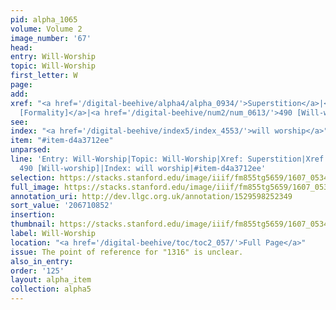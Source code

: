 ```yaml
---
pid: alpha_1065
volume: Volume 2
image_number: '67'
head:
entry: Will-Worship
topic: Will-Worship
first_letter: W
page:
add:
xref: "<a href='/digital-beehive/alpha4/alpha_0934/'>Superstition</a>|<a href='/digital-beehive/num1/num_0244/'>229
  [Formality]</a>|<a href='/digital-beehive/num2/num_0613/'>490 [Will-worship]</a>"
see:
index: "<a href='/digital-beehive/index5/index_4553/'>will worship</a>"
item: "#item-d4a3712ee"
unparsed:
line: 'Entry: Will-Worship|Topic: Will-Worship|Xref: Superstition|Xref: 229 [Formality]|Xref:
  490 [Will-worship]|Index: will worship|#item-d4a3712ee'
selection: https://stacks.stanford.edu/image/iiif/fm855tg5659/1607_0534/322,852,3060,441/full/0/default.jpg
full_image: https://stacks.stanford.edu/image/iiif/fm855tg5659/1607_0534/full/full/0/default.jpg
annotation_uri: http://dev.llgc.org.uk/annotation/1529598252349
sort_value: '206710852'
insertion:
thumbnail: https://stacks.stanford.edu/image/iiif/fm855tg5659/1607_0534/322,852,600,180/250,/0/default.jpg
label: Will-Worship
location: "<a href='/digital-beehive/toc/toc2_057/'>Full Page</a>"
issue: The point of reference for "1316" is unclear.
also_in_entry:
order: '125'
layout: alpha_item
collection: alpha5
---
```

